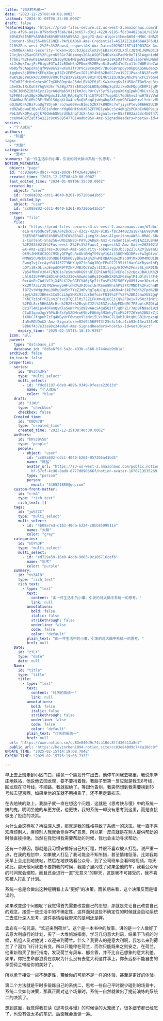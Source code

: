 ```yaml
---
title: "讨厌的系统一"
date: "2023-12-25T08:40:00.000Z"
lastmod: "2024-01-09T06:35:00.000Z"
draft: false
featuredImage: "https://prod-files-secure.s3.us-west-2.amazonaws.com/d7dbc101-8\
  2ce-4f96-ae1a-879bd6c9f3a6/842bc657-d3c2-4220-9185-f8c344023a18/%E6%80%9D%E8%\
  80%83%E5%BF%AB%E4%B8%8E%E6%85%A2.jpeg?X-Amz-Algorithm=AWS4-HMAC-SHA256&X-Amz-\
  Content-Sha256=UNSIGNED-PAYLOAD&X-Amz-Credential=ASIAZI2LB466WAIF6ULB%2F20250\
  215%2Fus-west-2%2Fs3%2Faws4_request&X-Amz-Date=20250215T141903Z&X-Amz-Expires\
  =3600&X-Amz-Security-Token=IQoJb3JpZ2luX2VjEBsaCXVzLXdlc3QtMiJGMEQCIHhuYgdJXS\
  7Jvjbsk2SanCRf%2FLprmKSSGr74Gzmnqs2GAiASQP7kdOvKx4PadMr0eT16lAqpnibhbo322GDJc\
  f7h6ir%2FAwhEEAAaDDYzNzQyMzE4MzgwNSIMQXEGKaav2J8KpMJfKtwDlia5rWkLMBokTPqHfgbv\
  xLJsHqkTuzjFzP6iguEGTwJ4cROnh6n2PDmxN%2BRvn8i8vmR14YdZco11eJW0Rlhe7wCwSkYpAQa\
  w60Sf93AapoXajqfW9w8e%2FwXumJfr3PVcZ8xnqWd77BuoGBrsp6yo06p6KG5HEdeoz472ZtbnyH\
  igqbov3jB9MmtKEFqXQmjp38Zr2FBWGvcIO7L9Y4hE%2BoEC7vn19JIJPsanlN%2FevMSp5LQj8Ef\
  4wK%2B3VeCHXdcJXW0UVR9Cf%2B3XVEkEyPU9R1FrDiM6tZIDJ9ZNyNncP9hxFCzYbbvEHbptJK%2\
  FhInRIFdtHrOqhcsWC7gXDM89gcOeJ3deLBV%2F6iELKwXohegKvIiU5OcFT8m5cgL3tc8cK5LsHL\
  L5eU3u1RcQuhSYhgVkUSrf%2BgJ7S5xEO1qGGL6D8pG86pSq2UzlkwOmFQpgXE0F3jqR%2Fe3zPHW\
  %2BC38M5ZIB3AEyz12grA0qMa65V1tIkmJcLPUrCyY5yf92yepuX0XgIpWNJMkLstGj2pgV6QXMzf\
  %2FRK4op%2BpkO9w5MgdxJ1LA0jRApEqTCf1h1UTPoIT7uqpN1l7qd6hvs2hw978iVVoPYbZc1KoU\
  8GAHhwUR1OR%2BEt5WD1S0gqXtUw4uzBvQY6pgGjvWg4hg8XEvym9BCA4ehrvlYrkLzMFTmmx0hxr\
  eQJGAOa%2Ba7uaUgTYDjnHrroJao609vsB3mc5ZNX7kB9DKc7wTjiysPtev086HW2UzDCptYPt7nF\
  rd92wBcwoE3Bv4lSEjahdnnnYdg68HtKsbXE6ZFFMEiyWNCcSz4eKqZsPCKpExNQP9Ljg%2FUDqSg\
  PeL3AVkQPyLgQjk70GWmE8WqrdXbZnqfJ&X-Amz-Signature=05af892aa53c4b0f472a868af48\
  cce00402f2a5f64122c9c09895477814ad0d9&X-Amz-SignedHeaders=host&x-id=GetObject"
series:
  - "个人成长"
authors:
  - "陈猛"
tags:
  - "大脑"
categories:
  - "思考"
summary: "由一件生活中的小事，引发的对大脑中系统一的思考。"
NOTION_METADATA:
  object: "page"
  id: "cc83e840-d9c7-4ca1-8dc8-ff436413a8e7"
  created_time: "2023-12-25T08:40:00.000Z"
  last_edited_time: "2024-01-09T06:35:00.000Z"
  created_by:
    object: "user"
    id: "cc08a802-cdc1-4040-b261-957206a41bd5"
  last_edited_by:
    object: "user"
    id: "cc08a802-cdc1-4040-b261-957206a41bd5"
  cover:
    type: "file"
    file:
      url: "https://prod-files-secure.s3.us-west-2.amazonaws.com/d7dbc101-82ce-4f96-a\
        e1a-879bd6c9f3a6/842bc657-d3c2-4220-9185-f8c344023a18/%E6%80%9D%E8%80%8\
        3%E5%BF%AB%E4%B8%8E%E6%85%A2.jpeg?X-Amz-Algorithm=AWS4-HMAC-SHA256&X-Am\
        z-Content-Sha256=UNSIGNED-PAYLOAD&X-Amz-Credential=ASIAZI2LB4663WQTUIWG\
        %2F20250215%2Fus-west-2%2Fs3%2Faws4_request&X-Amz-Date=20250215T141819Z\
        &X-Amz-Expires=3600&X-Amz-Security-Token=IQoJb3JpZ2luX2VjEBsaCXVzLXdlc3\
        QtMiJHMEUCIQCCMSbyQFPgSLRxOktBMq7S9VqV1QAz138EhWDJDPxcfwIgDtvxl79zcYW3M\
        NMNWSCUNcbOJQhOBBfXBbKGvyBkw1Aq%2FwMIRBAAGgw2Mzc0MjMxODM4MDUiDE6BTUWvbZ\
        EwnqIvjCrcAyd3UJJ3773NHXUy8ZfeR4qJBQeFPuD72l95iflHwrG4YRyvdlhEpSsN4QVb6\
        qDYi18xQLlxpEepdOR9TPZkFU4BzQdYuZylI1QiijwgJAIOW%2FnazSLjmX0IOnh08JYdhv\
        Vp54fKmTv304F2N2Gis7eSmdw0kG9tnBlEEhIA8fQZJVEFeCs2cQqxJBALUK%2B%2FcfgHZ\
        Lhl042UFVR%2BQ1vh0K5JJ3QxhUwAdaWRq31Ke0W2XQ%2F68nplM1uOlAtl4F4yN3U%2BoC\
        0xcAnEe7AdlVC9jX4RLX12nGGFCVA6jSp7ftFmsP%2B150EYyU891vme3Oxetz0RSvcjlc6\
        xx2MfXair3Q7MZevwyoHFlnNd%2FIOeclErKSen8NnsAP%2FX7MNDT%2FxChnBMHl%2FQU9\
        l87ZvtWHgtMmL08MuO4d5t7YeZJmPvRgTqAUCqiLqAKNv4n1kEfVEK%2Fpd%2BKTRbw%2Bk\
        spyL%2BJ3BKex5Co8CiLApSHXc91lLYbAfoarFQ19%2Ff%2F%2BKJ5nwXU82gq%2FJ%2FXo\
        FKbETzioFrRZLon2FtxjBTQCIlMi72ZLFHXmwQ10CEjCQ%2F8eiw7v6Uz3jMzjiBYhKogCS\
        %2FOL8zr5BHAARrHcn%2B2Sk%2BsybZJ2t%2B3ZisAdyEDNd9f7F8pplsMJDtwb0GOqUBYQ\
        dz37l4Kipv4OFmmQvKloSeWrPnjd92wAWcSAgW50ItTJgDhZir7Ap9FN8ad19zbihq8UQwG\
        CIwDIqawJqpY9PAJHZsYp5ZDMrwK9bvF8Kdg3MXmhyTixM%2F7Z6Ym%2BN2rZjXqh1wD1Mv\
        1X8kCJfgpuh7zFq4WGyUrF6wnen9lzMvi5LVsR9aC7LQohIUktghLGB1UrpxsqUFvZbQKnx\
        Ia5vRGUDo&X-Amz-Signature=82d94568973f25e3c14ca1cb03e13ea331e92464bfeba\
        88b6f457e33a90c24e9&X-Amz-SignedHeaders=host&x-id=GetObject"
      expiry_time: "2025-02-15T15:18:19.939Z"
  icon: null
  parent:
    type: "database_id"
    database_id: "8d6a6f9d-5a2c-433b-a560-b744eab9db1a"
  archived: false
  in_trash: false
  properties:
    series:
      id: "B%3C%3FS"
      type: "multi_select"
      multi_select:
        - id: "fdc61107-0de9-4896-9349-9feace22613d"
          name: "个人成长"
          color: "blue"
    draft:
      id: "JiWU"
      type: "checkbox"
      checkbox: false
    Created time:
      id: "UBQ%7B"
      type: "created_time"
      created_time: "2023-12-25T08:40:00.000Z"
    authors:
      id: "bK%3B%5B"
      type: "people"
      people:
        - object: "user"
          id: "cc08a802-cdc1-4040-b261-957206a41bd5"
          name: "陈猛"
          avatar_url: "https://s3-us-west-2.amazonaws.com/public.notion-static.com/775523\
            b7-57cf-4c98-8ad8-8777d898666f/notion-avatar-1678713535269.png"
          type: "person"
          person:
            email: "346521888@qq.com"
    custom-front-matter:
      id: "c~kA"
      type: "rich_text"
      rich_text: []
    tags:
      id: "jw%7CC"
      type: "multi_select"
      multi_select:
        - id: "4b08a7ed-d163-40da-b224-c8bb8599911e"
          name: "大脑"
          color: "gray"
    categories:
      id: "nbY%3F"
      type: "multi_select"
      multi_select:
        - id: "ed729a50-16e0-4cdb-9083-9c106716cef6"
          name: "思考"
          color: "purple"
    summary:
      id: "x%3AlD"
      type: "rich_text"
      rich_text:
        - type: "text"
          text:
            content: "由一件生活中的小事，引发的对大脑中系统一的思考。"
            link: null
          annotations:
            bold: false
            italic: false
            strikethrough: false
            underline: false
            code: false
            color: "default"
          plain_text: "由一件生活中的小事，引发的对大脑中系统一的思考。"
          href: null
    Date:
      id: "zYLY"
      type: "date"
      date: null
    Name:
      id: "title"
      type: "title"
      title:
        - type: "text"
          text:
            content: "讨厌的系统一"
            link: null
          annotations:
            bold: false
            italic: false
            strikethrough: false
            underline: false
            code: false
            color: "default"
          plain_text: "讨厌的系统一"
          href: null
  url: "https://www.notion.so/cc83e840d9c74ca18dc8ff436413a8e7"
  public_url: "https://kevinchen1994.notion.site/cc83e840d9c74ca18dc8ff436413a8e7"
UPDATE_TIME: "2025-02-15T14:19:08.784Z"
EXPIRY_TIME: "2025-02-15T15:19:03.737Z"

---
```

<link rel="stylesheet" href="https://cdn.jsdelivr.net/npm/katex@0.16.2/dist/katex.min.css" integrity="sha384-bYdxxUwYipFNohQlHt0bjN/LCpueqWz13HufFEV1SUatKs1cm4L6fFgCi1jT643X" crossorigin="anonymous">


早上去上班走到小区门口，碰见一个朋友开车出去，他停车问我去哪里，我说朱辛庄地铁站，他说他去回龙观，要不要捎着我，我脑子里第一反应就是我去8号线，回龙观在13号线，不顺路，我就拒绝了。等跟他告别，我突然想到我需要换到13号线去望京西，如果坐他的车就不用换乘了，还不用走着挨冻。


在去地铁的路上，我脑子就一直在想这个问题，这就是《思考快与慢》中的系统一搞的鬼，明明坐他的车更方便，也更快，我的系统一却没有思考到这里，而是直接做出了拒绝的决策。


为什么会这样呢？再往深入想，那就是我的性格导致了系统一的决策。我一直不喜欢麻烦别人，麻烦别人我就会觉得不好意思，所以第一反应就是在别人提供帮助的时候直接拒绝。当然在我觉得我需要帮助的时候，我也会主动寻求帮助。


还有一个原因，那就是我习惯安排好自己的行程，并很不喜欢被人打乱。说严重一点，在我的规划中，如果被人打乱了我可能会不知所措，甚至情绪低落。比如我每天早上会走到地铁站，然后在地铁站看公众号，到了公司班车会看B站视频，每天如此。那天他问我要不要捎我的时候，我脑子里闪过了如果坐他的车，我看公众号的时间就会缩短，而且还会进行一直“无意义”的聊天，这是我不可接受的，我不喜欢被人打乱了计划。


系统一总是会做出这种短期看上去“更好”的决策，而长期来看，这个决策反而是错误的。


如果改变这个问题呢？我觉得首先需要改变自己的思想，那就是先让自己改变自己的观念，接受一些生活中的不确定性，这样面对这些不确定性的时候就会启动系统二去进行深入思考，这件事情给我带来的是利还是弊。


孟岩有一句咒语，“欢迎来到荷兰”。这个是一本书中的故事，讲的是一个人做好了去意大利旅行的计划，买了一大堆旅游指南，学习几句意大利语，结果下飞机的时候，机组人员对他说：欢迎来到荷兰。什么？我要去的是意大利啊，我怎么来到荷兰了？因为飞行计划有变，所以只能停在荷兰，而你只能既来之则安之。在荷兰，他重新购买了旅行指南，发现荷兰有风车、郁金香，并不比自己想象的意大利差。如果，你把生命都浪费在哀叹为什么没有去意大利这件事上，你永远都不能自由的享受荷兰带给你的美好了。


所以勇于接受一些不确定性，带给你的可能不是一样的体验，甚至是更好的体验。


第二个方法就是平时多锻炼自己的系统二，思考一些自己平时很少碰到的场景中，系统二会如何决策，那真正面对这个场景时，系统一自然就做出了提前演练的系统二的决策了。


想到这里，我觉得我在读《思考快与慢》的时候读的太笼统了，很多细节都已经忘了，也没有做太多的笔记，后面我会重读一遍。

